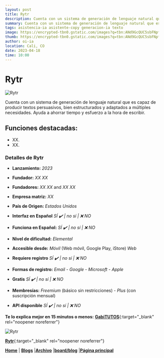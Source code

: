 ```yaml
---
layout: post
title: Rytr
description: Cuenta con un sistema de generación de lenguaje natural que es capaz de producir textos persuasivos, bien estructurados y adaptados a múltiples necesidades.
summary: Cuenta con un sistema de generación de lenguaje natural que es capaz de producir textos persuasivos, bien estructurados y adaptados a múltiples necesidades. Ayuda a ahorrar tiempo y esfuerzo a la hora de escribir.
tags: asistencia-ia asistente-copy generacion-ia texto
image: https://encrypted-tbn0.gstatic.com/images?q=tbn:ANd9GcQUC5sbFNpf5EixBWFJWvZZwNBcS-Y7z6Lcpf4t5kGRO7DO0Tpk9IVGdkEzskMPkUZ-mZg&usqp=CAU
thumb: https://encrypted-tbn0.gstatic.com/images?q=tbn:ANd9GcQUC5sbFNpf5EixBWFJWvZZwNBcS-Y7z6Lcpf4t5kGRO7DO0Tpk9IVGdkEzskMPkUZ-mZg&usqp=CAU
author: oi-ia
location: Cali, CO
date: 2023-04-18
time: 10:00
---
```


# Rytr

![Rytr](https://encrypted-tbn0.gstatic.com/images?q=tbn:ANd9GcQUC5sbFNpf5EixBWFJWvZZwNBcS-Y7z6Lcpf4t5kGRO7DO0Tpk9IVGdkEzskMPkUZ-mZg&usqp=CAU)

Cuenta con un sistema de generación de lenguaje natural que es capaz de producir textos persuasivos, bien estructurados y adaptados a múltiples necesidades. Ayuda a ahorrar tiempo y esfuerzo a la hora de escribir.

## Funciones destacadas:

- XX.
- XX.

### Detalles de Rytr

- **Lanzamiento:**
  _2023_

- **Fundador:**
  _XX XX_
- **Fundadores:**
  _XX XX_ and _XX XX_

- **Empresa matriz:**
  _XX_

- **País de Origen:**
  _Estados Unidos_

- **Interfaz en Español**
  _SÍ ✔️ | no_
  _sí | ❌ NO_

- **Funciona en Español:**
  _SÍ ✔️ | no_
  _sí | ❌ NO_

- **Nivel de dificultad:**
  _Elemental_

- **Accesible desde:**
  _Móvil_ (Web móvil, Google Play, iStore)
  _Web_

- **Requiere registro**
  _SÍ ✔️ | no_
  _sí | ❌ NO_

- **Formas de registro:**
  _Email_ - _Google_ - _Microsoft_ - _Apple_

- **Gratis**
  _SÍ ✔️ | no_
  _sí | ❌ NO_

- **Membresías:**
  _Freemium_ (básico sin restricciones) - _Plus_ (con suscripción mensual)

- **API disponible**
  _SÍ ✔️ | no_
  _sí | ❌ NO_

**Te lo explica mejor en 15 minutos o menos:**
[**GabiTUTOS**](https://www.youtube.com/watch?v=m006X7mI0Tw){:target="\_blank" rel="noopener noreferrer"}

![Rytr](https://encrypted-tbn0.gstatic.com/images?q=tbn:ANd9GcQUC5sbFNpf5EixBWFJWvZZwNBcS-Y7z6Lcpf4t5kGRO7DO0Tpk9IVGdkEzskMPkUZ-mZg&usqp=CAU)

[**Rytr**](https://rytr.me/?via=ta-pt&fbclid=IwAR2DSsCMrrEcV_mP1bEJuaXZIl8Eit5xQIU05MXdYob4vzkrzmfiKTllGgA&gclid=CjwKCAjwq4imBhBQEiwA9Nx1BmImocShBOC85BLupPi2juG5TTZAvK6S75qK9uoAgLQ2iMMZoeyddxoCBIgQAvD_BwE){:target="\_blank" rel="noopener noreferrer"}

[**Home**](https://lucfreelance.github.io/board/) | [**Blogs**](https://oportunidadesilimitadas.com/blogs/_site/index.html) |[**Archivo**](https://lucfreelance.github.io/board/archive/) |[**board/blog**](https://lucfreelance.github.io/board/blog/) |[**Página principal**](https://oportunidadesilimitadas.com)
